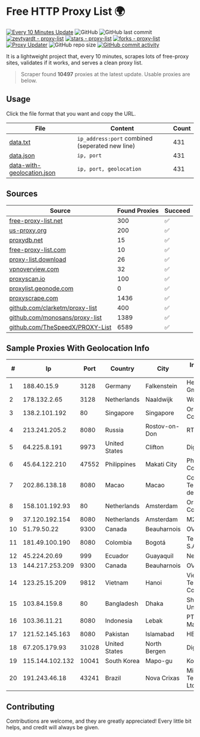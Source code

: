 
# Free HTTP Proxy List 🌍

[![Every 10 Minutes Update](https://github.com/mertguvencli/http-proxy-list/actions/workflows/main.yml/badge.svg?branch=main)](https://github.com/mertguvencli/http-proxy-list/actions/workflows/main.yml)
![GitHub](https://img.shields.io/github/license/mertguvencli/http-proxy-list)
![GitHub last commit](https://img.shields.io/github/last-commit/mertguvencli/http-proxy-list)
[![zevtyardt - proxy-list](https://img.shields.io/static/v1?label=zevtyardt&message=proxy-list&color=blue&logo=github)](https://github.com/zevtyardt/proxy-list "Go to GitHub repo")
[![stars - proxy-list](https://img.shields.io/github/stars/zevtyardt/proxy-list?style=social)](https://github.com/zevtyardt/proxy-list)
[![forks - proxy-list](https://img.shields.io/github/forks/zevtyardt/proxy-list?style=social)](https://github.com/zevtyardt/proxy-list)
[![Proxy Updater](https://github.com/zevtyardt/proxy-list/workflows/Proxy%20Updater/badge.svg)](https://github.com/zevtyardt/proxy-list/actions?query=workflow:"Proxy+Updater")
![GitHub repo size](https://img.shields.io/github/repo-size/zevtyardt/proxy-list)
[![GitHub commit activity](https://img.shields.io/github/commit-activity/m/zevtyardt/proxy-list?logo=commits)](https://github.com/zevtyardt/proxy-list/commits/main)

It is a lightweight project that, every 10 minutes, scrapes lots of free-proxy sites, validates if it works, and serves a clean proxy list.

> Scraper found **10497** proxies at the latest update. Usable proxies are below.

## Usage

Click the file format that you want and copy the URL.

|File|Content|Count|
|----|-------|-----|
|[data.txt](https://raw.githubusercontent.com/mertguvencli/http-proxy-list/main/proxy-list/data.txt)|`ip_address:port` combined (seperated new line)|431|
|[data.json](https://raw.githubusercontent.com/mertguvencli/http-proxy-list/main/proxy-list/data.json)|`ip, port`|431|
|[data-with-geolocation.json](https://raw.githubusercontent.com/mertguvencli/http-proxy-list/main/proxy-list/data-with-geolocation.json)|`ip, port, geolocation`|431|

## Sources

|Source|Found Proxies|Succeed|
|------|-------------|-------|
|[free-proxy-list.net](https://free-proxy-list.net)|300|✅|
|[us-proxy.org](https://www.us-proxy.org)|200|✅|
|[proxydb.net](http://proxydb.net)|15|✅|
|[free-proxy-list.com](https://free-proxy-list.com/?page=&port=&type%5B%5D=http&type%5B%5D=https&up_time=0&search=Search)|10|✅|
|[proxy-list.download](https://www.proxy-list.download/HTTP)|26|✅|
|[vpnoverview.com](https://vpnoverview.com/privacy/anonymous-browsing/free-proxy-servers)|32|✅|
|[proxyscan.io](https://www.proxyscan.io)|100|✅|
|[proxylist.geonode.com](https://proxylist.geonode.com/api/proxy-list?limit=300&page=1&sort_by=lastChecked&sort_type=desc&protocols=http,https)|0|✅|
|[proxyscrape.com](https://api.proxyscrape.com/v2/?request=displayproxies&protocol=http&timeout=10000&country=all&ssl=all&anonymity=all)|1436|✅|
|[github.com/clarketm/proxy-list](https://raw.githubusercontent.com/clarketm/proxy-list/master/proxy-list-raw.txt)|400|✅|
|[github.com/monosans/proxy-list](https://raw.githubusercontent.com/monosans/proxy-list/main/proxies/http.txt)|1389|✅|
|[github.com/TheSpeedX/PROXY-List](https://raw.githubusercontent.com/TheSpeedX/PROXY-List/master/http.txt)|6589|✅|


## Sample Proxies With Geolocation Info

|#|Ip|Port|Country|City|Internet Service Provider|
|-|--|----|-------|----|-------------------------|
|1|188.40.15.9|3128|Germany|Falkenstein|Hetzner Online GmbH|
|2|178.132.2.65|3128|Netherlands|Naaldwijk|WorldStream B.V.|
|3|138.2.101.192|80|Singapore|Singapore|Oracle Corporation|
|4|213.241.205.2|8080|Russia|Rostov-on-Don|RTCOMM-YUG|
|5|64.225.8.191|9973|United States|Clifton|DigitalOcean, LLC|
|6|45.64.122.210|47552|Philippines|Makati City|PhilCom Corporation|
|7|202.86.138.18|8080|Macao|Macao|Companhia de Telecomunicacoes de Macau|
|8|158.101.192.93|80|Netherlands|Amsterdam|Oracle Corporation|
|9|37.120.192.154|8080|Netherlands|Amsterdam|M247 Europe SRL|
|10|51.79.50.22|9300|Canada|Beauharnois|OVH SAS|
|11|181.49.100.190|8080|Colombia|Bogotá|Telmex Colombia S.A.|
|12|45.224.20.69|999|Ecuador|Guayaquil|Nedetel S.A.|
|13|144.217.253.209|9300|Canada|Beauharnois|OVH SAS|
|14|123.25.15.209|9812|Vietnam|Hanoi|VietNam Post and Telecom Corporation|
|15|103.84.159.8|80|Bangladesh|Dhaka|Shahjalal University|
|16|103.36.11.21|8080|Indonesia|Lebak|PT Awinet Global Mandiri|
|17|121.52.145.163|8080|Pakistan|Islamabad|HEC|
|18|67.205.179.93|31028|United States|North Bergen|DigitalOcean, LLC|
|19|115.144.102.132|10041|South Korea|Mapo-gu|Korea Telecom|
|20|191.243.46.18|43241|Brazil|Nova Crixas|Microturbo Telecomunicacoes Ltda-me|



## Contributing

Contributions are welcome, and they are greatly appreciated! Every
little bit helps, and credit will always be given.

